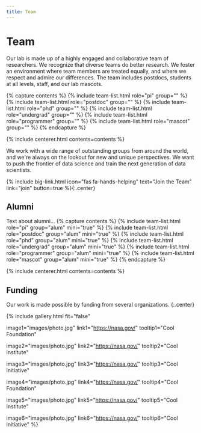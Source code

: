 ```yaml
---
title: Team
---
```


# <i class="fas fa-users"></i>Team

Our lab is made up of a highly engaged and collaborative team of researchers. We recognize that diverse teams do better research. We foster an environment where team members are treated equally, and where we respect and admire our differences. The team includes postdocs, students at all levels, staff, and our lab mascots.

{% capture contents %} {% include team-list.html role="pi" group="" %} {% include team-list.html role="postdoc" group="" %} {% include team-list.html role="phd" group="" %} {% include team-list.html role="undergrad" group="" %} {% include team-list.html role="programmer" group="" %} {% include team-list.html role="mascot" group="" %} {% endcapture %}

{% include centerer.html contents=contents %}

We work with a wide range of outstanding groups from around the world, and we're always on the lookout for new and unique perspectives. We want to push the frontier of data science and train the next generation of data scientists.

{% include big-link.html icon="fas fa-hands-helping" text="Join the Team" link="join" button=true %}{:.center}

<!-- section break -->

## Alumni 

Text about alumni...
{% capture contents %} {% include team-list.html role="pi" group="alum" mini="true" %} {% include team-list.html role="postdoc" group="alum" mini="true" %} {% include team-list.html role="phd" group="alum" mini="true" %} {% include team-list.html role="undergrad" group="alum" mini="true" %} {% include team-list.html role="programmer" group="alum" mini="true" %} {% include team-list.html role="mascot" group="alum" mini="true" %} {% endcapture %}

{% include centerer.html contents=contents %}



## Funding

Our work is made possible by funding from several organizations.
{:.center}

{%
  include gallery.html
  fit="false"

  image1="images/photo.jpg"
  link1="https://nasa.gov/"
  tooltip1="Cool Foundation"

  image2="images/photo.jpg"
  link2="https://nasa.gov/"
  tooltip2="Cool Institute"

  image3="images/photo.jpg"
  link3="https://nasa.gov/"
  tooltip3="Cool Initiative"

  image4="images/photo.jpg"
  link4="https://nasa.gov/"
  tooltip4="Cool Foundation"

  image5="images/photo.jpg"
  link5="https://nasa.gov/"
  tooltip5="Cool Institute"

  image6="images/photo.jpg"
  link6="https://nasa.gov/"
  tooltip6="Cool Initiative"
%}
